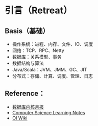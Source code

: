 # 引言（Retreat）

## Basis（基础）

* 操作系统：进程、内存、文件、IO、调度
* 网络：TCP、RPC、Netty
* 数据库：关系模型、事务
* 数据结构与算法
* Java/Scala：JVM、JMM、GC、JIT
* 分布式：存储、计算、调度、管理、日志

## Reference：

* [数据库内核月报](http://mysql.taobao.org/monthly/)
* [Computer Science Learning Notes](https://github.com/CyC2018/CS-Notes)
* [OI Wiki](https://oi-wiki.org/)
